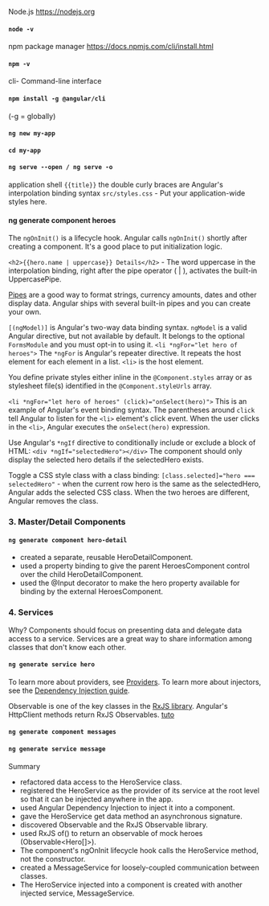 Node.js
https://nodejs.org
#### ```node -v ```

npm package manager
https://docs.npmjs.com/cli/install.html
#### ```npm -v```

cli- Command-line interface 
#### ```npm install -g @angular/cli```
(-g = globally)

#### ```ng new my-app```
#### ```cd my-app```
#### ```ng serve --open / ng serve -o```

application shell
```{{title}}``` the double curly braces are Angular's interpolation binding syntax
```src/styles.css``` - Put your application-wide styles here.

#### ng generate component heroes
The ```ngOnInit()``` is a lifecycle hook. Angular calls ```ngOnInit()``` shortly after creating a component. It's a good place to put initialization logic.


```<h2>{{hero.name | uppercase}} Details</h2>``` - The word uppercase in the interpolation binding, right after the pipe operator ( | ), activates the built-in UppercasePipe.

[Pipes](https://angular.io/guide/pipes) are a good way to format strings, currency amounts, dates and other display data. Angular ships with several built-in pipes and you can create your own.

```[(ngModel)]``` is Angular's two-way data binding syntax. ```ngModel``` is a valid Angular directive, but not available by default. It belongs to the optional ```FormsModule``` and you must opt-in to using it.
```<li *ngFor="let hero of heroes">``` The ```*ngFor``` is Angular's repeater directive. It repeats the host element for each element in a list. ```<li>``` is the host element.

You define private styles either inline in the ```@Component.styles``` array or as stylesheet file(s) identified in the ```@Component.styleUrls``` array.

```<li *ngFor="let hero of heroes" (click)="onSelect(hero)">``` This is an example of Angular's event binding syntax. The parentheses around ```click``` tell Angular to listen for the ```<li>``` element's click event. When the user clicks in the ```<li>```, Angular executes the ```onSelect(hero)``` expression.

Use Angular's ```*ngIf``` directive to conditionally include or exclude a block of HTML: ```<div *ngIf="selectedHero"></div>``` The component should only display the selected hero details if the selectedHero exists.

Toggle a CSS style class with a class binding: ```[class.selected]="hero === selectedHero"``` - when the current row hero is the same as the selectedHero, Angular adds the selected CSS class. When the two heroes are different, Angular removes the class.

### 3. Master/Detail Components
#### ```ng generate component hero-detail```

* created a separate, reusable HeroDetailComponent.
* used a property binding to give the parent HeroesComponent control over the child HeroDetailComponent.
* used the @Input decorator to make the hero property available for binding by the external HeroesComponent.

### 4. Services
Why? Components should focus on presenting data and delegate data access to a service. Services are a great way to share information among classes that don't know each other.

#### ```ng generate service hero```
To learn more about providers, see [Providers](https://angular.io/guide/providers). To learn more about injectors, see the [Dependency Injection guide](https://angular.io/guide/dependency-injection).

Observable is one of the key classes in the [RxJS library](https://rxjs-dev.firebaseapp.com/).
Angular's HttpClient methods return RxJS Observables. [tuto](https://angular.io/tutorial/toh-pt6)

#### ```ng generate component messages```

#### ```ng generate service message```

Summary
* refactored data access to the HeroService class.
* registered the HeroService as the provider of its service at the root level so that it can be injected anywhere in the app.
* used Angular Dependency Injection to inject it into a component.
* gave the HeroService get data method an asynchronous signature.
* discovered Observable and the RxJS Observable library.
* used RxJS of() to return an observable of mock heroes (Observable<Hero[]>).
* The component's ngOnInit lifecycle hook calls the HeroService method, not the constructor.
* created a MessageService for loosely-coupled communication between classes.
* The HeroService injected into a component is created with another injected service, MessageService.


